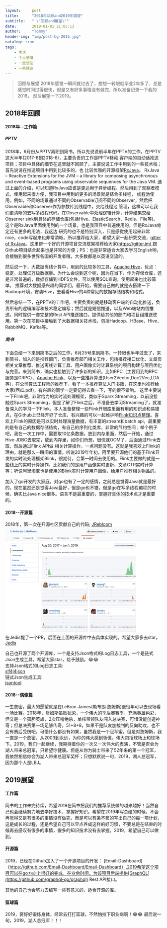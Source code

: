 ```yaml
---
layout:     post
title:      "2018年回顾and2019年展望"
subtitle:   " \"回顾and展望\""
date:       2019-01-01 21:05:13
author:     "Tommy"
header-img: "img/post-bg-2015.jpg"
catalog: true
tags:
    - 生活
    - 个人感慨
    - 一些想法
    - 一些建议
---
```


> 回顾与展望
2018年感觉一瞬间就过去了，想想一转眼就毕业2年多了，总是感觉时间过得很快，但是又有好多事情没有做完，所以准备记录一下我的2018，
然后展望一下2019。

## 2018年回顾
#### 2018年--工作篇
##### PPTV
2018年，6月份从PPTV离职到简书。所以先说说前半年在PPTV的工作，在PPTV这大半年(2017-8到2018-6)，主要负责的工作是PPTV移动
客户端的自动话推送项目；项目中具体的细节在这里就不回顾了，主要说说工作中用到的一些技术栈；首先说说在推送项目中用到比较多的，也
比较优雅的开源框架[RxJava](https://github.com/ReactiveX/RxJava)。
RxJava – Reactive Extensions for the JVM – a library for composing asynchronous and event-based programs using observable sequences for the Java VM.
通过上面的介绍，可以知道RxJava应该是更适用于异步编程，然后用到了观察者模式，使用起来很方便，我项目中用到的更多的场景就是结合多线程，
线程池使用。例如，不同的场景通过不同的Observable订阅不同的Observer，然后把Observable和Observer作为参数传到线程中，交给线程池
管理，这样可以让我们更清晰的去写多线程代码。在Observable中处理逻辑计算，计算结果交给Observer sink到具体的存储仓库(包括Hive、ElasticSearch、Redis、File等)。这个是RxJava里面使用到的一个场景，也是我项目中普遍使用的，但是RxJava肯定还有更多的用法，我这边
研究的也不是特别深入，只是感觉使用起来非常nice，code写起来也非常清晰。所以推荐给大家，希望大家一起研究交流，[gitter of RxJava](https://gitter.im/ReactiveX/RxJava)。这里帮一个好的开源项目交流框架推荐给大家(https://gitter.im),跟Github项目结合起来也是非常的方便；PS：也是非常适合大家去学习English哟，会接触到很多世界各国的开发者哦，大多数都是以英语交流的。

然后说一下，大数据离线计算中，用到的比较多的工具，[Apache Hive](https://github.com/apache/hive)，优点： 稳定，处理亿万级数据量。为什么会说到这个呢，因为在当下，作为存储仓库，还是非常普遍的，数据存储到HDFS文件，可以使用SQL查询，使用起来也比较简单。
推荐对大数据感兴趣的同学们，最开始，需要自己做的就是去搭建一下Hadoop环境，安装Hive，去看看Hive的4种常见的数据存储结构和格式。

然后总结一下，在PPTV的工作吧，主要负责的就是移动客户端的自动化推送，负责所有的逻辑编写和技术稳定编写；然后就是短信推送，以及Web端站内信推送。同时提供一套完整的Rest API推送接口，提供给其他的部门和项目组推送使用。第一次在项目中接触到了大数据相关技术栈，包括Hadoop、HBase、Hive、RabbitMQ、Kafka等。

##### 简书
下面总结一下来到简书之后的工作，6月25号来到简书，一转眼也半年过去了，来到简书，加入的是推荐部门，负责推荐部门相关工作，包括推荐接口优化、文章页相关文章推荐、推送离线计算工具、用户画像实时计算系统的项目构建与项目优化与完善。来到简书，确实也接触到了许多新的知识，比如RPC（主要用到的RPC服务是GRPC）、[Apache Flink](https://github.com/apache/flink)、以及一些推荐算法(User2Vector,Doc2Vec,LDA等)，在公司算法工程师的推荐下，看了一本推荐算法入门书籍，在这里也推荐给大家(西瓜.pdf)，有兴趣的同学一定要记得去看一下，写的很不错哟。
这里主要说一下Flink吧，非常给力的实时流处理框架，类似于Spark Streaming，以前没接触过Spark Streaming，但是了解了Flink之后，不准备去学习Streaming了，就准备深入的学习一下Flink，本人准备整理一些Flink开眼库里面有用的知识点和易错点，在Github上已经开好了仓库，有兴趣的可以一起维护哟[Flink知识点整理](https://github.com/joyang1/DigAndBuried/blob/master/flink/question.md)。喜欢上Flink的原因是可以实时处理海量数据，有丰富的stream和batch api，最重要的是有自己的数据存储结构，有自己的序列化类库，非常的节约空间；举个例子吧，我在一次工作中，需要取10亿条数据，放到内存里面，然后一开始，通过Hive JDBC去取完，放到内存里，如你们所想，很快就OOM了，后面通过Flink去取，然后通过Flink API做 相关计算操作，一点问题没有。这就是我喜欢上Flink的理由，就是那么一瞬间的事情。听说2019年年初，阿里要开源他们的基于Flink开发的实时流处理框架Blink，很期待，会第一时间去使用的。Flink主要做的就是一些线上的实时计算操作，比如我们的是用户画像实时更新，文章CTR实时计算等；听说阿里淘宝也是使用的Blink实时计算用户画像，给用户推荐相关物品的。

加入了go开发的大家庭。对go也有了一定的感情，之前总是觉得Java就是最好的，现在虽然还是觉得Java最好，但是go也不错，但是go在写多线程编程的时候，确实比Java nice很多。语言不是最重要的，掌握好具体的技术点才是重要的。

#### 2018--开源篇
2018年，第一次在开源社区贡献自己的代码;
[JRebloom](https://github.com/RedisLabs/JReBloom/)
<img src = "/img/jrebloom.png">
在Jedis提了一个PR，后面在上面的开源库中去具体实现的。希望大家多去star。
[Jedis](https://github.com/xetorthio/jedis/pull/1905)

自己也开源了两个开源库，一个是支持Json格式的Log日志工具，一个是链式Json生成工具。希望大家star，给予鼓励。😂😂<br/>
支持Json格式的Log日志工具:<br/>
[slf4j4json](https://github.com/joyang1/slf4j4json)<br/>
链式Json生成工具:<br/>
[jsontool](https://github.com/joyang1/jsontool)

#### 2018--偶像篇
一生詹密，最大的愿望就是在LeBron James(勒布朗.詹姆斯)退役年可以去现场看一场比赛。2018年，詹姆斯虽败犹荣，一个伟大的季后赛赛季，充满英雄色彩，但又是一个孤胆英雄，2次压哨绝杀，单核带领队友闯入总决赛，可惜没能创造神奇；但总决赛第一场足够传奇，51+8+8，如果不是队友加裁判的反向助攻，也不会有赛后受伤吧。可惜什么都没有如果，虽然我是一个冠军蜜，但是对詹姆斯，我一直是一个詹密，从2003到永远，为你的伟大感到骄傲，伟大包括球场上和球场下。2019，我们一起继续，我期待着你的一次又一次伟大的表演，不管是否会为湖人带来总冠军，只希望你健康。但是从你为骑士带来了52年来的第一个冠军，我依然相信你会为湖人带来总冠军奖杯；只想默默说一句，2019，湖人总冠军，因为那个人是LBJ。


## 2019展望
#### 工作篇
简书的工作未完待续，希望2019在简书把我们的推荐系统做的越来越好！当然自己也会继续努力地去学好技术，掌握好知识。希望在2019年写总结的时候，不会再觉得又是有很多的事情没有做完，而是可以有条不紊的写出自己的每一项计划，这是成长的过程，还是希望自己可以早点养成这样的好习惯，不要总是在结束的时候再去感叹有很多的事情，很多的知识技术没有去掌握。2019，希望自己可以做到。

#### 开源篇
2019，已经在Github加入了一个开源项目的开发：
[Email-Dashboard]（https://github.com/Email-Dashboard/Email-Dashboard）,2019希望这个项目可以在go方向上很好的完成，在业余时间，为该项目后端提供[GraphQL](https://github.com/graphql-go/graphql) Rest API接口。

其他的自己也会努力去编写一些有意义的，适合开源的库。

#### 篮球篇
2019，要好好锻炼身体，经常去打打篮球，不然怕拉下职业病啊！😂😂
最后说一句，2019，湖人总冠军！！！